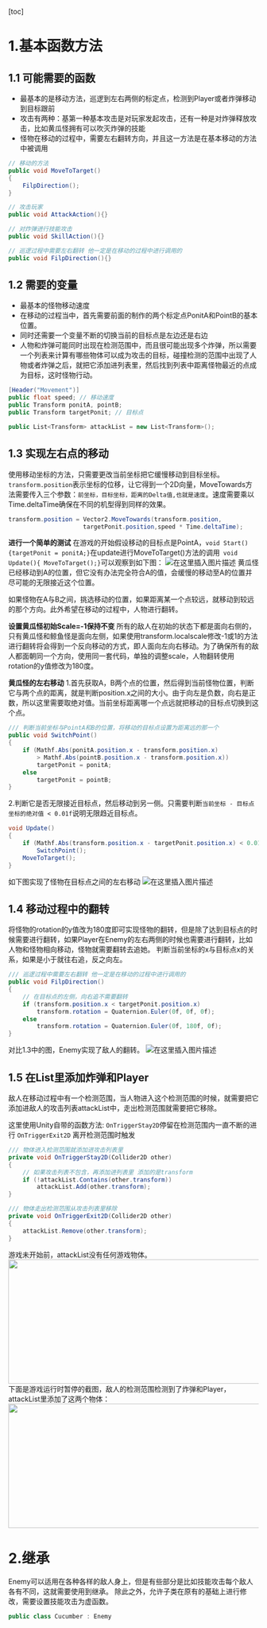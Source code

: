 [toc]

# 1.基本函数方法
## 1.1 可能需要的函数
- 最基本的是移动方法，巡逻到左右两侧的标定点，检测到Player或者炸弹移动到目标跟前
- 攻击有两种：基第一种基本攻击是对玩家发起攻击，还有一种是对炸弹释放攻击，比如黄瓜怪拥有可以吹灭炸弹的技能
- 怪物在移动的过程中，需要左右翻转方向，并且这一方法是在基本移动的方法中被调用

```csharp
// 移动的方法
public void MoveToTarget()
{
    FilpDirection();
}

// 攻击玩家
public void AttackAction(){}

// 对炸弹进行技能攻击
public void SkillAction(){}

// 巡逻过程中需要左右翻转 他一定是在移动的过程中进行调用的
public void FilpDirection(){}
```

## 1.2 需要的变量
- 最基本的怪物移动速度
- 在移动的过程当中，首先需要前面的制作的两个标定点PonitA和PointB的基本位置。
- 同时还需要一个变量不断的切换当前的目标点是左边还是右边
- 人物和炸弹可能同时出现在检测范围中，而且很可能出现多个炸弹，所以需要一个列表来计算有哪些物体可以成为攻击的目标，碰撞检测的范围中出现了人物或者炸弹之后，就把它添加进列表里，然后找到列表中距离怪物最近的点成为目标，这时怪物行动。

```csharp
[Header("Movement")] 
public float speed; // 移动速度
public Transform ponitA, pointB;
public Transform targetPonit; // 目标点

public List<Transform> attackList = new List<Transform>();
```

## 1.3 实现左右点的移动
使用移动坐标的方法，只需要更改当前坐标把它缓慢移动到目标坐标。
`transform.position`表示坐标的位移，让它得到一个2D向量，MoveTowards方法需要传入三个参数：`前坐标，目标坐标，距离的Delta值,也就是速度`。速度需要乘以Time.deltaTime确保在不同的机型得到同样的效果。
```csharp
transform.position = Vector2.MoveTowards(transform.position, 
                     targetPonit.position,speed * Time.deltaTime);
```
**进行一个简单的测试**
在游戏的开始假设移动的目标点是PointA，`void Start(){targetPonit = ponitA;}`在update进行MoveToTarget()方法的调用` void Update(){ MoveToTarget();}`可以观察到如下图：
![在这里插入图片描述](https://img-blog.csdnimg.cn/20201102195609678.gif#pic_center)
黄瓜怪已经移动到A的位置，但它没有办法完全符合A的值，会缓慢的移动至A的位置并尽可能的无限接近这个位置。

如果怪物在A与B之间，挑选移动的位置，如果距离某一个点较远，就移动到较远的那个方向。此外希望在移动的过程中，人物进行翻转。

**设置黄瓜怪初始Scale=-1保持不变**
所有的敌人在初始的状态下都是面向右侧的，只有黄瓜怪和鲸鱼怪是面向左侧，如果使用transform.localscale修改-1或1的方法进行翻转将会得到一个反向移动的方式，即人面向左向右移动。为了确保所有的敌人都面朝同一个方向，使用同一套代码，单独的调整scale，人物翻转使用rotation的y值修改为180度。

**黄瓜怪的左右移动**
1.首先获取A，B两个点的位置，然后得到当前怪物位置，判断它与两个点的距离，就是判断position.x之间的大小。由于向左是负数，向右是正数，所以这里需要取绝对值。当前坐标距离哪一个点远就把移动的目标点切换到这个点。
```csharp
/// 判断当前坐标与PointA和B的位置，将移动的目标点设置为距离远的那一个
public void SwitchPoint()
{
    if (Mathf.Abs(ponitA.position.x - transform.position.x)
        > Mathf.Abs(pointB.position.x - transform.position.x))
        targetPonit = ponitA;
    else
        targetPonit = pointB;
}
```
2.判断它是否无限接近目标点，然后移动到另一侧。只需要判断`当前坐标 - 目标点坐标的绝对值 < 0.01f`说明无限趋近目标点。
```csharp
void Update()
{
    if (Mathf.Abs(transform.position.x - targetPonit.position.x) < 0.01f)
        SwitchPoint();
    MoveToTarget();
}
```
如下图实现了怪物在目标点之间的左右移动
![在这里插入图片描述](https://img-blog.csdnimg.cn/2020110311250985.gif#pic_center)
## 1.4 移动过程中的翻转
将怪物的rotation的y值改为180度即可实现怪物的翻转，但是除了达到目标点的时候需要进行翻转，如果Player在Enemy的左右两侧的时候也需要进行翻转，比如人物和怪物相向移动，怪物就需要翻转去追她。
判断当前坐标的x与目标点x的关系，如果是小于就往右追，反之向左。
```csharp
/// 巡逻过程中需要左右翻转 他一定是在移动的过程中进行调用的
public void FilpDirection()
{
    // 在目标点的左侧，向右追不需要翻转
    if (transform.position.x < targetPonit.position.x)
        transform.rotation = Quaternion.Euler(0f, 0f, 0f);
    else
        transform.rotation = Quaternion.Euler(0f, 180f, 0f);
}
```

对比1.3中的图，Enemy实现了敌人的翻转。
![在这里插入图片描述](https://img-blog.csdnimg.cn/20201103120318830.gif#pic_center)

## 1.5 在List里添加炸弹和Player
敌人在移动过程中有一个检测范围，当人物进入这个检测范围的时候，就需要把它添加进敌人的攻击列表attackList中，走出检测范围就需要把它移除。

这里使用Unity自带的函数方法:
`OnTriggerStay2D`停留在检测范围内一直不断的进行
`OnTriggerExit2D` 离开检测范围时触发
```csharp
/// 物体进入检测范围就添加进攻击列表里
private void OnTriggerStay2D(Collider2D other)
{
    // 如果攻击列表不包含，再添加进列表里 添加的是transform
    if (!attackList.Contains(other.transform))
        attackList.Add(other.transform);
}

/// 物体走出检测范围从攻击列表里移除
private void OnTriggerExit2D(Collider2D other)
{
    attackList.Remove(other.transform);
}
```

游戏未开始前，attackList没有任何游戏物体。
<img src="https://img-blog.csdnimg.cn/20201103122510732.png" width="800" height="250">
下面是游戏运行时暂停的截图，敌人的检测范围检测到了炸弹和Player，attackList里添加了这两个物体：
<img src="https://img-blog.csdnimg.cn/20201103123053452.png" width="800" height="250">

# 2.继承
Enemy可以适用在各种各样的敌人身上，但是有些部分是比如技能攻击每个敌人各有不同，这就需要使用到继承。
除此之外，允许子类在原有的基础上进行修改，需要设置技能攻击为虚函数。
```csharp
public class Cucumber : Enemy
```